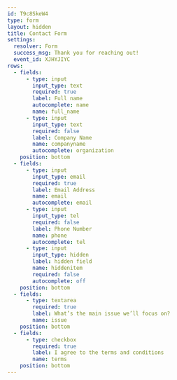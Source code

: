 ```yaml
---
id: T9c8SkeW4
type: form
layout: hidden
title: Contact Form
settings:
  resolver: Form
  success_msg: Thank you for reaching out!
  event_id: XJHYJIYC
rows:
  - fields:
      - type: input
        input_type: text
        required: true
        label: Full name
        autocomplete: name
        name: full_name
      - type: input
        input_type: text
        required: false
        label: Company Name
        name: companyname
        autocomplete: organization
    position: bottom
  - fields:
      - type: input
        input_type: email
        required: true
        label: Email Address
        name: email
        autocomplete: email
      - type: input
        input_type: tel
        required: false
        label: Phone Number
        name: phone
        autocomplete: tel
      - type: input
        input_type: hidden
        label: hidden field
        name: hiddenitem
        required: false
        autocomplete: off
    position: bottom
  - fields:
      - type: textarea
        required: true
        label: What’s the main issue we’ll focus on?
        name: issue
    position: bottom
  - fields:
      - type: checkbox
        required: true
        label: I agree to the terms and conditions
        name: terms
    position: bottom
---
```

